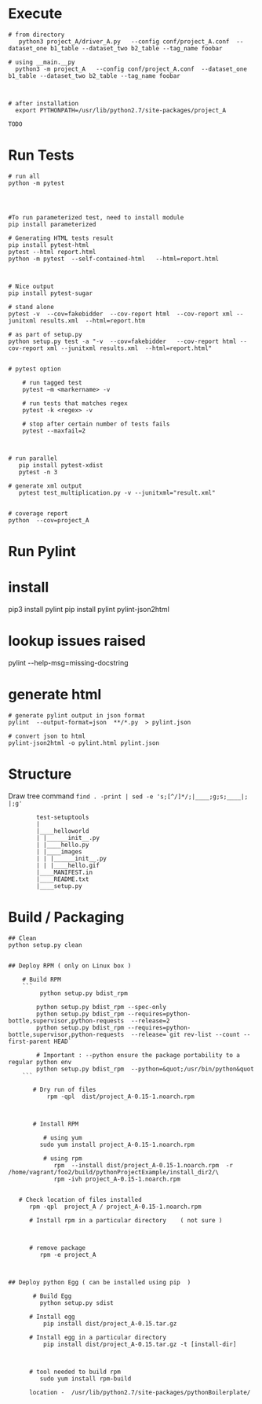 

# Execute  
 
    # from directory 
       python3 project_A/driver_A.py   --config conf/project_A.conf  --dataset_one b1_table --dataset_two b2_table --tag_name foobar
  
    # using __main.__py
      python3 -m project_A   --config conf/project_A.conf  --dataset_one b1_table --dataset_two b2_table --tag_name foobar



    # after installation 
      export PYTHONPATH=/usr/lib/python2.7/site-packages/project_A

    TODO 




# Run Tests 
    # run all 
    python -m pytest




    #To run parameterized test, need to install module 
    pip install parameterized

    # Generating HTML tests result
    pip install pytest-html
    pytest --html report.html
    python -m pytest  --self-contained-html   --html=report.html



    # Nice output 
    pip install pytest-sugar

    # stand alone 
    pytest -v  --cov=fakebidder  --cov-report html  --cov-report xml --junitxml results.xml  --html=report.htm 

    # as part of setup.py 
    python setup.py test -a "-v  --cov=fakebidder   --cov-report html --cov-report xml --junitxml results.xml  --html=report.html"


    # pytest option 
       
        # run tagged test 
        pytest –m <markername> -v 

        # run tests that matches regex
        pytest -k <regex> -v
 
        # stop after certain number of tests fails 
        pytest --maxfail=2
 
        

    # run parallel 
       pip install pytest-xdist
       pytest -n 3

    # generate xml output 
       pytest test_multiplication.py -v --junitxml="result.xml"   
    

    # coverage report 
    python  --cov=project_A








# Run Pylint 

   # install 
   pip3 install pylint
   pip install pylint pylint-json2html

   # lookup issues raised 
   pylint --help-msg=missing-docstring


   # generate html 
    # generate pylint output in json format 
    pylint  --output-format=json  **/*.py  > pylint.json
    
    # convert json to html 
    pylint-json2html -o pylint.html pylint.json






   

# Structure 

   Draw tree command 
   ```find . -print | sed -e 's;[^/]*/;|____;g;s;____|; |;g' ```

            test-setuptools
            |
            |____helloworld
            | |______init__.py
            | |____hello.py
            | |____images
            | | |______init__.py
            | | |____hello.gif
            |____MANIFEST.in
            |____README.txt
            |____setup.py


# Build / Packaging 


    ## Clean 
    python setup.py clean


    ## Deploy RPM ( only on Linux box ) 
	
	    # Build RPM 
	    ```
	         python setup.py bdist_rpm 
	
	        python setup.py bdist_rpm --spec-only  
	        python setup.py bdist_rpm --requires=python-bottle,supervisor,python-requests  --release=2
	        python setup.py bdist_rpm --requires=python-bottle,supervisor,python-requests  --release=`git rev-list --count --first-parent HEAD`
	
	        # Important : --python ensure the package portability to a regular python env
	        python setup.py bdist_rpm  --python=&quot;/usr/bin/python&quot
	    ```

           # Dry run of files 
               rpm -qpl  dist/project_A-0.15-1.noarch.rpm

	
	
           # Install RPM

              # using yum 
	         sudo yum install project_A-0.15-1.noarch.rpm
	
              # using rpm 
                 rpm  --install dist/project_A-0.15-1.noarch.rpm  -r /home/vagrant/foo2/build/pythonProjectExample/install_dir2/\
                 rpm -ivh project_A-0.15-1.noarch.rpm


	   # Check location of files installed 
	      rpm -qpl  project_A / project_A-0.15-1.noarch.rpm
	
          # Install rpm in a particular directory    ( not sure ) 
            


          # remove package 
             rpm -e project_A



    ## Deploy python Egg ( can be installed using pip  ) 
	
           # Build Egg 
             python setup.py sdist
        
          # Install egg 
              pip install dist/project_A-0.15.tar.gz

          # Install egg in a particular directory  
              pip install dist/project_A-0.15.tar.gz -t [install-dir]


        
          # tool needed to build rpm 
             sudo yum install rpm-build
        
          location -  /usr/lib/python2.7/site-packages/pythonBoilerplate/



